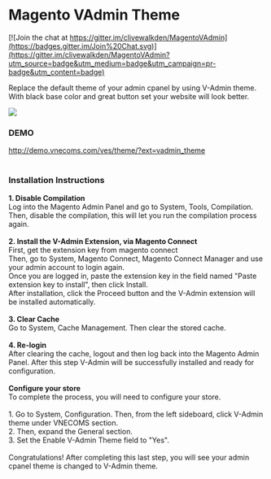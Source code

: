Magento VAdmin Theme
=============

[![Join the chat at https://gitter.im/clivewalkden/MagentoVAdmin](https://badges.gitter.im/Join%20Chat.svg)](https://gitter.im/clivewalkden/MagentoVAdmin?utm_source=badge&utm_medium=badge&utm_campaign=pr-badge&utm_content=badge)
<p>
Replace the default theme of your admin cpanel by using V-Admin theme. <br />
With black base color and great button set your website will look better.
</p>
<p>
<img src="http://vnecoms.com/media/wysiwyg/vadmin/vadmin_configuration.jpg">
</p>

<h3>DEMO</h3>
<p>
<a href="http://demo.vnecoms.com/ves/theme/?ext=vadmin_theme">http://demo.vnecoms.com/ves/theme/?ext=vadmin_theme</a><br>
<br>
</p>

<h3>Installation Instructions</h3>
<p><strong>1. Disable Compilation</strong><br> Log into the Magento Admin Panel and go to System, Tools, Compilation. Then, disable the compilation, this will let you run the compilation process again.<br> <br> <strong>2. Install the V-Admin Extension, via Magento Connect </strong> <br> First, get the extension key from magento connect<br> Then, go to System, Magento Connect, Magento Connect Manager and use your admin account to login again.<br> Once you are logged in, paste the extension key in the field named "Paste extension key to install", then click Install.<br> After installation, click the Proceed button and the V-Admin extension will be installed automatically.<br> <br> <strong>3. Clear Cache</strong><br> Go to System, Cache Management. Then clear the stored cache.<br> <br> <strong>4. Re-login</strong><br> After clearing the cache, logout and then log back into the Magento Admin Panel. After this step V-Admin will be successfully installed and ready for configuration.<br> <br> <strong><span>Configure your store</span></strong><br> To complete the process, you will need to configure your store.<br> <br> 1. Go to System, Configuration. Then, from the left sideboard, click V-Admin theme under VNECOMS section. <br> 2. Then, expand the General section. <br> 3. Set the Enable V-Admin Theme field to "Yes".<br> <br> Congratulations! After completing this last step, you will see your admin cpanel theme is changed to V-Admin theme.</p>
